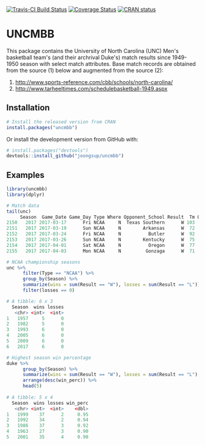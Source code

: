 
[![Travis-CI Build Status](https://travis-ci.org/joongsup/uncmbb.svg?branch=master)](https://travis-ci.org/joongsup/uncmbb)
[![Coverage Status](https://img.shields.io/codecov/c/github/joongsup/uncmbb/master.svg)](https://codecov.io/github/joongsup/uncmbb?branch=master)
[![CRAN status](http://www.r-pkg.org/badges/version/uncmbb)](https://cran.r-project.org/package=uncmbb)

# UNCMBB

This package contains the University of North Carolina (UNC) Men's basketball team's (and their archrival Duke's) match results since 1949-1950 season with select match attributes. Base match records are obtained from the source (1) below and augmented from the source (2):

1. http://www.sports-reference.com/cbb/schools/north-carolina/
2. http://www.tarheeltimes.com/schedulebasketball-1949.aspx

## Installation
```R
# Install the released version from CRAN
install.packages("uncmbb")
```

Or install the development version from GitHub with:
```R
# install.packages("devtools")
devtools::install_github("joongsup/uncmbb")
```

## Examples
```R
library(uncmbb)
library(dplyr)

# Match data
tail(unc)
     Season  Game_Date Game_Day Type Where Opponent_School Result  Tm Opp   OT
2150   2017 2017-03-17      Fri NCAA     N  Texas Southern      W 103  64 <NA>
2151   2017 2017-03-19      Sun NCAA     N        Arkansas      W  72  65 <NA>
2152   2017 2017-03-24      Fri NCAA     N          Butler      W  92  80 <NA>
2153   2017 2017-03-26      Sun NCAA     N        Kentucky      W  75  73 <NA>
2154   2017 2017-04-01      Sat NCAA     N          Oregon      W  77  76 <NA>
2155   2017 2017-04-03      Mon NCAA     N         Gonzaga      W  71  65 <NA>

# NCAA championship seasons
unc %>% 
      filter(Type == "NCAA") %>% 
      group_by(Season) %>% 
      summarize(wins = sum(Result == "W"), losses = sum(Result == "L")) %>% 
      filter(losses == 0)

# A tibble: 6 x 3
  Season  wins losses
   <chr> <int>  <int>
1   1957     5      0
2   1982     5      0
3   1993     6      0
4   2005     6      0
5   2009     6      0
6   2017     6      0

# Highest season win percentage
duke %>% 
      group_by(Season) %>%
      summarize(wins = sum(Result == "W"), losses = sum(Result == "L"), win_perc = round(wins/(wins + losses), 2)) %>%
      arrange(desc(win_perc)) %>%
      head(5)
      
# A tibble: 5 x 4
  Season  wins losses win_perc
   <chr> <int>  <int>    <dbl>
1   1999    37      2     0.95
2   1992    34      2     0.94
3   1986    37      3     0.92
4   1963    27      3     0.90
5   2001    35      4     0.90
      
